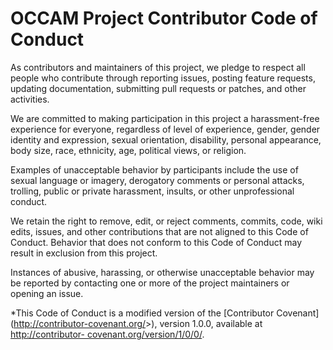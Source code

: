 # OCCAM Project Contributor Code of Conduct

As contributors and maintainers of this project, we pledge to respect all people who contribute through
reporting issues, posting feature requests, updating documentation, submitting pull requests or patches,
and other activities.

We are committed to making participation in this project a harassment-free experience for everyone,
regardless of level of experience, gender, gender identity and expression, sexual orientation, disability,
personal appearance, body size, race, ethnicity, age, political views, or religion.

Examples of unacceptable behavior by participants include the use of sexual language or imagery,
derogatory comments or personal attacks, trolling, public or private harassment, insults, or other
unprofessional conduct.

We retain the right to remove, edit, or reject comments, commits, code, wiki edits, issues, and other
contributions that are not aligned to this Code of Conduct. Behavior that does not conform to this Code
of Conduct may result in exclusion from this project.

Instances of abusive, harassing, or otherwise unacceptable behavior may be reported by contacting one
or more of the project maintainers or opening an issue.

*This Code of Conduct is a modified version of the [Contributor Covenant] (http://contributor-covenant.org/&gt;), version 1.0.0, available at [http://contributor-
covenant.org/version/1/0/0/](http://contributor-covenant.org/version/1/0/0/).
